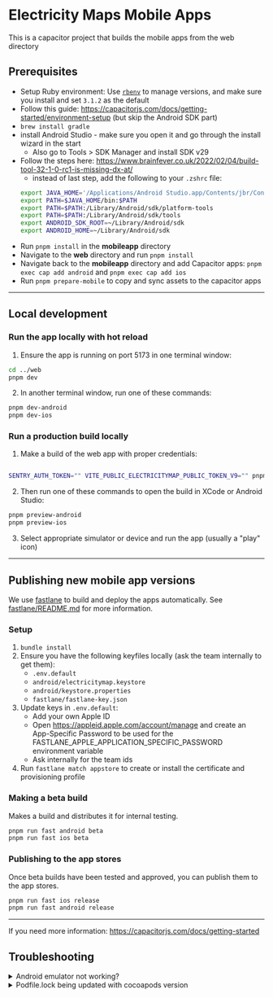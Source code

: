 # Electricity Maps Mobile Apps

This is a capacitor project that builds the mobile apps from the web directory

## Prerequisites

- Setup Ruby environment: Use [`rbenv`](https://github.com/rbenv/rbenv) to manage versions, and make sure you install and set `3.1.2` as the default
- Follow this guide: https://capacitorjs.com/docs/getting-started/environment-setup (but skip the Android SDK part)
- `brew install gradle`
- install Android Studio - make sure you open it and go through the install wizard in the start
  - Also go to Tools > SDK Manager and install SDK v29
- Follow the steps here: https://www.brainfever.co.uk/2022/02/04/build-tool-32-1-0-rc1-is-missing-dx-at/
  - instead of last step, add the following to your `.zshrc` file:
  ```bash
  export JAVA_HOME='/Applications/Android Studio.app/Contents/jbr/Contents/Home'
  export PATH=$JAVA_HOME/bin:$PATH
  export PATH=$PATH:/Library/Android/sdk/platform-tools
  export PATH=$PATH:/Library/Android/sdk/tools
  export ANDROID_SDK_ROOT=~/Library/Android/sdk
  export ANDROID_HOME=~/Library/Android/sdk
  ```
- Run `pnpm install` in the **mobileapp** directory
- Navigate to the **web** directory and run `pnpm install`
- Navigate back to the **mobileapp** directory and add Capacitor apps: `pnpm exec cap add android` and `pnpm exec cap add ios`
- Run `pnpm prepare-mobile` to copy and sync assets to the capacitor apps

---

## Local development

### Run the app locally with hot reload

1. Ensure the app is running on port 5173 in one terminal window:

```bash
cd ../web
pnpm dev
```

2. In another terminal window, run one of these commands:

```bash
pnpm dev-android
pnpm dev-ios
```

### Run a production build locally

1. Make a build of the web app with proper credentials:

```bash

SENTRY_AUTH_TOKEN="" VITE_PUBLIC_ELECTRICITYMAP_PUBLIC_TOKEN_V9="" pnpm run build-web
```

2. Then run one of these commands to open the build in XCode or Android Studio:

```bash
pnpm preview-android
pnpm preview-ios
```

3. Select appropriate simulator or device and run the app (usually a "play" icon)

---

## Publishing new mobile app versions

We use [fastlane](https://fastlane.tools/) to build and deploy the apps automatically.
See [fastlane/README.md](./fastlane/README.md) for more information.

### Setup

1. `bundle install`
2. Ensure you have the following keyfiles locally (ask the team internally to get them):
   - `.env.default`
   - `android/electricitymap.keystore`
   - `android/keystore.properties`
   - `fastlane/fastlane-key.json`
3. Update keys in `.env.default`:
   - Add your own Apple ID
   - Open https://appleid.apple.com/account/manage and create an App-Specific Password to be used for the FASTLANE_APPLE_APPLICATION_SPECIFIC_PASSWORD environment variable
   - Ask internally for the team ids
4. Run `fastlane match appstore` to create or install the certificate and provisioning profile

### Making a beta build

Makes a build and distributes it for internal testing.

```bash
pnpm run fast android beta
pnpm run fast ios beta
```

### Publishing to the app stores

Once beta builds have been tested and approved, you can publish them to the app stores.

```bash
pnpm run fast ios release
pnpm run fast android release
```

---

If you need more information:
https://capacitorjs.com/docs/getting-started

## Troubleshooting

<details>
  <summary>Android emulator not working?</summary>

Android studio will need a virtual device, shown here in the Android Studio opening screen:
![](./VDM.png)

If you get XCode error "Command PhaseScriptExecution failed with a nonzero exit code"
Then in Pods-Electricity Maps-frameworks.sh
Replace:
`source="$(readlink "${source}")"`
With:
`source="$(readlink -f "${source}")"`

</details>

<details>
  <summary>Podfile.lock being updated with cocoapods version</summary>

Install latest version of cocoapods with `gem install cocoapods`. If your version is higher, please test and commit the new change.
